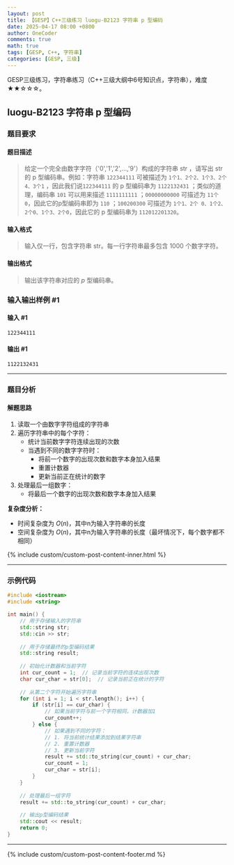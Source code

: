 ```yaml
---
layout: post
title: 【GESP】C++三级练习 luogu-B2123 字符串 p 型编码
date: 2025-04-17 08:00 +0800
author: OneCoder
comments: true
math: true
tags: [GESP, C++, 字符串]
categories: [GESP, 三级]
---
```

GESP三级练习，字符串练习（C++三级大纲中6号知识点，字符串），难度★★☆☆☆。

<!--more-->

## luogu-B2123 字符串 p 型编码

### 题目要求

#### 题目描述

>给定一个完全由数字字符（'0','1','2',…,'9'）构成的字符串 str ，请写出 str 的 p 型编码串。例如：字符串 `122344111` 可被描述为 `1个1、2个2、1个3、2个4、3个1` ，因此我们说`122344111` 的 p 型编码串为 `1122132431` ；类似的道理，编码串 `101` 可以用来描述 `1111111111` ；`00000000000` 可描述为 `11个0`，因此它的p型编码串即为 `110` ；`100200300` 可描述为 `1个1、2个 0、1个2、2个0、1个3、2个0`，因此它的 p 型编码串为 `112012201320`。

#### 输入格式

>输入仅一行，包含字符串 str。每一行字符串最多包含 $1000$ 个数字字符。

#### 输出格式

>输出该字符串对应的 $p$ 型编码串。

### 输入输出样例 #1

#### 输入 #1

```console
122344111
```

#### 输出 #1

```console
1122132431
```

---

### 题目分析

#### 解题思路

1. 读取一个由数字字符组成的字符串
2. 遍历字符串中的每个字符：
   - 统计当前数字字符连续出现的次数
   - 当遇到不同的数字字符时：
     - 将前一个数字的出现次数和数字本身加入结果
     - 重置计数器
     - 更新当前正在统计的数字
3. 处理最后一组数字：
   - 将最后一个数字的出现次数和数字本身加入结果

**复杂度分析：**

- 时间复杂度为 $O(n)$，其中n为输入字符串的长度
- 空间复杂度为 $O(n)$，其中n为输入字符串的长度（最坏情况下，每个数字都不相同）
  
{% include custom/custom-post-content-inner.html %}

---

### 示例代码

```cpp
#include <iostream>
#include <string>

int main() {
    // 用于存储输入的字符串
    std::string str;
    std::cin >> str;
    
    // 用于存储最终的p型编码结果
    std::string result;
    
    // 初始化计数器和当前字符
    int cur_count = 1;  // 记录当前字符的连续出现次数
    char cur_char = str[0];  // 记录当前正在统计的字符
    
    // 从第二个字符开始遍历字符串
    for (int i = 1; i < str.length(); i++) {
        if (str[i] == cur_char) {
            // 如果当前字符与前一个字符相同，计数器加1
            cur_count++;
        } else {
            // 如果遇到不同的字符：
            // 1. 将当前统计结果添加到结果字符串
            // 2. 重置计数器
            // 3. 更新当前字符
            result += std::to_string(cur_count) + cur_char;
            cur_count = 1;
            cur_char = str[i];
        }
    }
    
    // 处理最后一组字符
    result += std::to_string(cur_count) + cur_char;
    
    // 输出p型编码结果
    std::cout << result;
    return 0;
}
```

---

{% include custom/custom-post-content-footer.md %}
